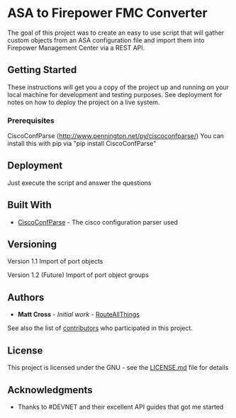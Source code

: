 # ASA to Firepower FMC Converter

The goal of this project was to create an easy to use script that will gather custom objects from an ASA configuration file and import them into Firepower Management Center via a REST API. 

## Getting Started

These instructions will get you a copy of the project up and running on your local machine for development and testing purposes. See deployment for notes on how to deploy the project on a live system.

### Prerequisites

CiscoConfParse (http://www.pennington.net/py/ciscoconfparse/)
You can install this with pip via "pip install CiscoConfParse"

## Deployment

Just execute the script and answer the questions

## Built With

* [CiscoConfParse](http://www.pennington.net/py/ciscoconfparse/) - The cisco configuration parser used

## Versioning

Version 1.1
Import of port objects

Version 1.2 (Future)
Import of port object groups

## Authors

* **Matt Cross** - *Initial work* - [RouteAllThings](https://github.com/routeallthings)

See also the list of [contributors](https://github.com/your/project/contributors) who participated in this project.

## License

This project is licensed under the GNU - see the [LICENSE.md](LICENSE.md) file for details

## Acknowledgments

* Thanks to #DEVNET and their excellent API guides that got me started
